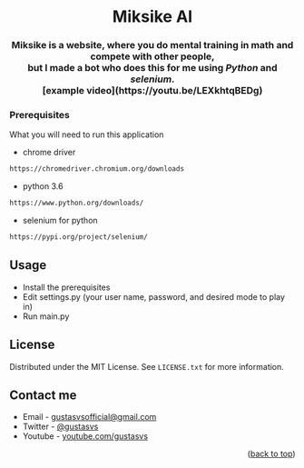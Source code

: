 <!-- Title -->
<div align="center">
  <h1 align="center">Miksike AI</h1>
</div>
<div align="center">
  <h3>Miksike is a website, where you do mental training in math and compete with other people,<br> but I made a bot who does this for me using <em>Python</em> and <em>selenium</em>.<br>[example video](https://youtu.be/LEXkhtqBEDg)</h3>
</div>

### Prerequisites

What you will need to run this application
 * chrome driver
 ```sh
 https://chromedriver.chromium.org/downloads
 ```
 * python 3.6
 ```sh
 https://www.python.org/downloads/
 ```
 * selenium for python
 ```sh
 https://pypi.org/project/selenium/
 ```

## Usage

* Install the prerequisites
* Edit settings.py (your user name, password, and desired mode to play in)
* Run main.py 

## License

Distributed under the MIT License. See `LICENSE.txt` for more information.

## Contact me

* Email - gustasvsofficial@gmail.com
* Twitter - [@gustasvs](https://twitter.com/gustasvs)
* Youtube - [youtube.com/gustasvs](https://www.youtube.com/gustasvs)

<p align="right">(<a href="#top">back to top</a>)</p>
